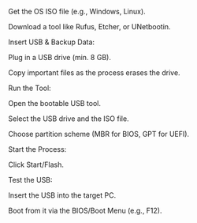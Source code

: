 Get the OS ISO file (e.g., Windows, Linux).

Download a tool like Rufus, Etcher, or UNetbootin.

Insert USB & Backup Data:

Plug in a USB drive (min. 8 GB).

Copy important files as the process erases the drive.

Run the Tool:

Open the bootable USB tool.

Select the USB drive and the ISO file.

Choose partition scheme (MBR for BIOS, GPT for UEFI).

Start the Process:

Click Start/Flash.

Test the USB:

Insert the USB into the target PC.

Boot from it via the BIOS/Boot Menu (e.g., F12).

[
](https://www.wikihow.com/Make-a-USB-Bootable)






